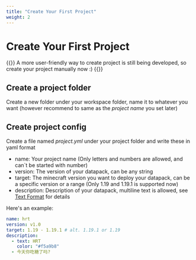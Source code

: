 ```yaml
---
title: "Create Your First Project"
weight: 2
---
```


# Create Your First Project

{{<hint info>}}
A more user-friendly way to create project is still being developed, so create your project manually now :)
{{</hint>}}

## Create a project folder

Create a new folder under your workspace folder, name it to whatever you want (however recommend to same as the *project name* you set later)

## Create project config

Create a file named *project.yml* under your project folder and write these in yaml format

- name: Your project name (Only letters and numbers are allowed, and can`t be started with number)
- version: The version of your datapack, can be any string
- target: The minecraft version you want to deploy your datapack, can be a specific version or a range (Only 1.19 and 1.19.1 is supported now)
- description: Description of your datapack, multiline text is allowed, see [Text Format](../formats/text-format) for details

Here's an example:
``` yaml
name: hrt
version: v1.0
target: 1.19 - 1.19.1 # alt. 1.19.1 or 1.19
description:
  - text: HRT
    color: "#f5a9b8"
  - 今天你吃糖了吗?
```
